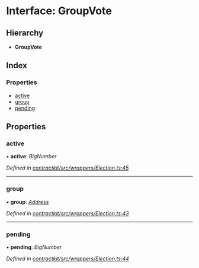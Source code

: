 # Interface: GroupVote

## Hierarchy

* **GroupVote**

## Index

### Properties

* [active](_wrappers_election_.groupvote.md#active)
* [group](_wrappers_election_.groupvote.md#group)
* [pending](_wrappers_election_.groupvote.md#pending)

## Properties

###  active

• **active**: *BigNumber*

*Defined in [contractkit/src/wrappers/Election.ts:45](https://github.com/celo-org/celo-monorepo/blob/master/packages/contractkit/src/wrappers/Election.ts#L45)*

___

###  group

• **group**: *[Address](../modules/_base_.md#address)*

*Defined in [contractkit/src/wrappers/Election.ts:43](https://github.com/celo-org/celo-monorepo/blob/master/packages/contractkit/src/wrappers/Election.ts#L43)*

___

###  pending

• **pending**: *BigNumber*

*Defined in [contractkit/src/wrappers/Election.ts:44](https://github.com/celo-org/celo-monorepo/blob/master/packages/contractkit/src/wrappers/Election.ts#L44)*
